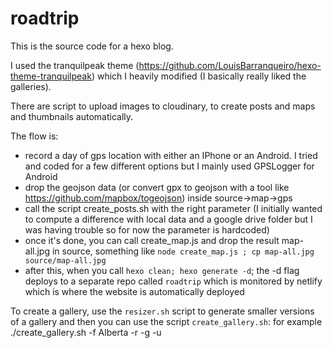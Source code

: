 # roadtrip

This is the source code for a hexo blog.

I used the tranquilpeak theme (https://github.com/LouisBarranqueiro/hexo-theme-tranquilpeak) which I heavily modified (I basically really liked the galleries).

There are script to upload images to cloudinary, to create posts and maps and thumbnails automatically.

The flow is:
- record a day of gps location with either an IPhone or an Android. I tried and coded for a few different options but I mainly used GPSLogger for Android
- drop the geojson data (or convert gpx to geojson with a tool like https://github.com/mapbox/togeojson) inside source->map->gps
- call the script create_posts.sh with the right parameter (I initially wanted to compute a difference with local data and a google drive folder but I was having trouble so for now the parameter is hardcoded)
- once it's done, you can call create_map.js and drop the result map-all.jpg in source, something like `node create_map.js ; cp map-all.jpg source/map-all.jpg`
- after this, when you call `hexo clean; hexo generate -d`; the -d flag deploys to a separate repo called `roadtrip` which is monitored by netlify which is where the website is automatically deployed

To create a gallery, use the `resizer.sh` script to generate smaller versions of a gallery and then you can use the script `create_gallery.sh`: 
for example ./create_gallery.sh -f Alberta -r -g -u